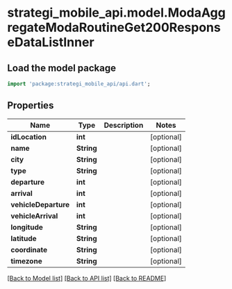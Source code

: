 # strategi_mobile_api.model.ModaAggregateModaRoutineGet200ResponseDataListInner

## Load the model package
```dart
import 'package:strategi_mobile_api/api.dart';
```

## Properties
Name | Type | Description | Notes
------------ | ------------- | ------------- | -------------
**idLocation** | **int** |  | [optional] 
**name** | **String** |  | [optional] 
**city** | **String** |  | [optional] 
**type** | **String** |  | [optional] 
**departure** | **int** |  | [optional] 
**arrival** | **int** |  | [optional] 
**vehicleDeparture** | **int** |  | [optional] 
**vehicleArrival** | **int** |  | [optional] 
**longitude** | **String** |  | [optional] 
**latitude** | **String** |  | [optional] 
**coordinate** | **String** |  | [optional] 
**timezone** | **String** |  | [optional] 

[[Back to Model list]](../README.md#documentation-for-models) [[Back to API list]](../README.md#documentation-for-api-endpoints) [[Back to README]](../README.md)


